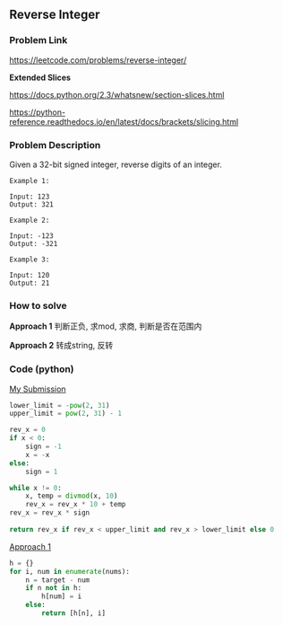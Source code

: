 ## Reverse Integer

### Problem Link
https://leetcode.com/problems/reverse-integer/

**Extended Slices**

https://docs.python.org/2.3/whatsnew/section-slices.html

https://python-reference.readthedocs.io/en/latest/docs/brackets/slicing.html

### Problem Description 

Given a 32-bit signed integer, reverse digits of an integer.

```
Example 1:

Input: 123
Output: 321

```

```
Example 2:

Input: -123
Output: -321

```


```
Example 3:

Input: 120
Output: 21

```


### How to solve 

**Approach 1**
判断正负, 求mod, 求商, 判断是否在范围内

**Approach 2**
转成string, 反转


### Code (python)

[My Submission](https://github.com/yanray/leetcode/blob/master/problems/0007Reverse_Integer/0007Reverse_Integer1.py)

```python
lower_limit = -pow(2, 31)
upper_limit = pow(2, 31) - 1

rev_x = 0
if x < 0:
    sign = -1
    x = -x
else: 
    sign = 1

while x != 0:
    x, temp = divmod(x, 10)
    rev_x = rev_x * 10 + temp
rev_x = rev_x * sign
    
return rev_x if rev_x < upper_limit and rev_x > lower_limit else 0 
```

[Approach 1](https://github.com/yanray/leetcode/blob/master/problems/0001TwoSum/0001TwoSum2.py)

```python
h = {}
for i, num in enumerate(nums):
    n = target - num
    if n not in h:
        h[num] = i
    else:
        return [h[n], i]
```